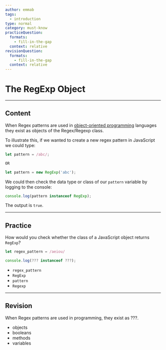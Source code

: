 ```yaml
---
author: emmab
tags:
  - introduction
type: normal
category: must-know
practiceQuestion:
  formats:
    - fill-in-the-gap
  context: relative
revisionQuestion:
  formats:
    - fill-in-the-gap
  context: relative
---
```


# The RegExp Object


---

## Content

When Regex patterns are used in [object-oriented programming](https://www.enki.com/glossary/general/object-oriented-programming) languages they exist as objects of the Regex/Regexp class.

To illustrate this, if we wanted to create a new regex pattern in JavaScript we could type:

```js
let pattern = /abc/;

OR 

let pattern = new RegExp('abc');
```

We could then check the data type or class of our `pattern` variable by logging to the console:

```javascript
console.log(pattern instanceof RegExp);
```

The output is `true`.


---

## Practice

How would you check whether the class of a JavaScript object returns `RegExp`?

```javascript
let regex_pattern = /aeiou/

console.log(??? instanceof ???);
```

- `regex_pattern`
- `RegExp`
- `pattern`
- `Regexp`


---

## Revision

When Regex patterns are used in programming, they exist as ???.

- objects
- booleans
- methods
- variables
